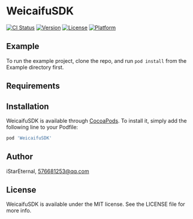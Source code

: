 # WeicaifuSDK

[![CI Status](http://img.shields.io/travis/iStarEternal/WeicaifuSDK.svg?style=flat)](https://travis-ci.org/iStarEternal/WeicaifuSDK)
[![Version](https://img.shields.io/cocoapods/v/WeicaifuSDK.svg?style=flat)](http://cocoapods.org/pods/WeicaifuSDK)
[![License](https://img.shields.io/cocoapods/l/WeicaifuSDK.svg?style=flat)](http://cocoapods.org/pods/WeicaifuSDK)
[![Platform](https://img.shields.io/cocoapods/p/WeicaifuSDK.svg?style=flat)](http://cocoapods.org/pods/WeicaifuSDK)

## Example

To run the example project, clone the repo, and run `pod install` from the Example directory first.

## Requirements

## Installation

WeicaifuSDK is available through [CocoaPods](http://cocoapods.org). To install
it, simply add the following line to your Podfile:

```ruby
pod 'WeicaifuSDK'
```

## Author

iStarEternal, 576681253@qq.com

## License

WeicaifuSDK is available under the MIT license. See the LICENSE file for more info.
